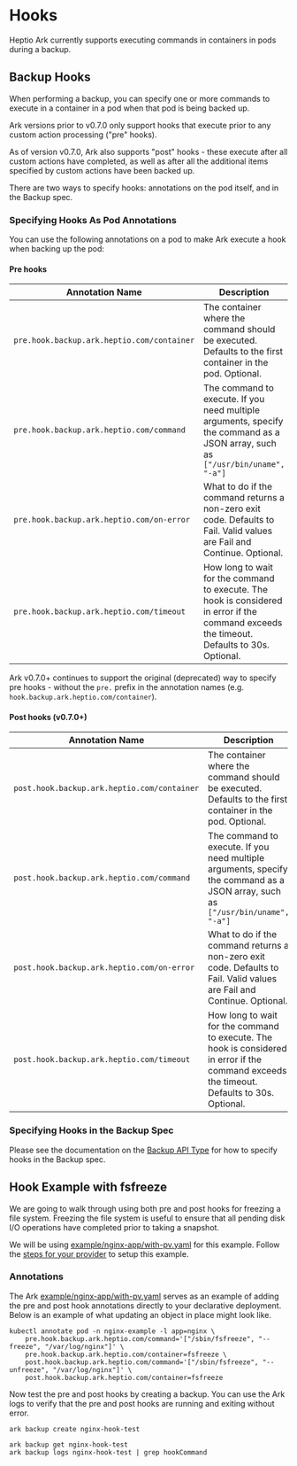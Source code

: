 # Hooks

Heptio Ark currently supports executing commands in containers in pods during a backup.

## Backup Hooks

When performing a backup, you can specify one or more commands to execute in a container in a pod
when that pod is being backed up.

Ark versions prior to v0.7.0 only support hooks that execute prior to any custom action processing
("pre" hooks).

As of version v0.7.0, Ark also supports "post" hooks - these execute after all custom actions have
completed, as well as after all the additional items specified by custom actions have been backed
up.

There are two ways to specify hooks: annotations on the pod itself, and in the Backup spec.

### Specifying Hooks As Pod Annotations

You can use the following annotations on a pod to make Ark execute a hook when backing up the pod:

#### Pre hooks

| Annotation Name | Description |
| --- | --- |
| `pre.hook.backup.ark.heptio.com/container` | The container where the command should be executed.  Defaults to the first container in the pod. Optional. |
| `pre.hook.backup.ark.heptio.com/command` | The command to execute. If you need multiple arguments, specify the command as a JSON array, such as `["/usr/bin/uname", "-a"]` |
| `pre.hook.backup.ark.heptio.com/on-error` | What to do if the command returns a non-zero exit code.  Defaults to Fail. Valid values are Fail and Continue. Optional. |
| `pre.hook.backup.ark.heptio.com/timeout` | How long to wait for the command to execute. The hook is considered in error if the command exceeds the timeout. Defaults to 30s. Optional. |

Ark v0.7.0+ continues to support the original (deprecated) way to specify pre hooks - without the
`pre.` prefix in the annotation names (e.g. `hook.backup.ark.heptio.com/container`).

#### Post hooks (v0.7.0+)

| Annotation Name | Description |
| --- | --- |
| `post.hook.backup.ark.heptio.com/container` | The container where the command should be executed.  Defaults to the first container in the pod. Optional. |
| `post.hook.backup.ark.heptio.com/command` | The command to execute. If you need multiple arguments, specify the command as a JSON array, such as `["/usr/bin/uname", "-a"]` |
| `post.hook.backup.ark.heptio.com/on-error` | What to do if the command returns a non-zero exit code.  Defaults to Fail. Valid values are Fail and Continue. Optional. |
| `post.hook.backup.ark.heptio.com/timeout` | How long to wait for the command to execute. The hook is considered in error if the command exceeds the timeout. Defaults to 30s. Optional. |

### Specifying Hooks in the Backup Spec

Please see the documentation on the [Backup API Type][1] for how to specify hooks in the Backup
spec.

## Hook Example with fsfreeze

We are going to walk through using both pre and post hooks for freezing a file system. Freezing the
file system is useful to ensure that all pending disk I/O operations have completed prior to taking a snapshot.

We will be using [example/nginx-app/with-pv.yaml][2] for this example. Follow the [steps for your provider][3] to
setup this example.

### Annotations

The Ark [example/nginx-app/with-pv.yaml][2] serves as an example of adding the pre and post hook annotations directly
to your declarative deployment. Below is an example of what updating an object in place might look like.

```shell
kubectl annotate pod -n nginx-example -l app=nginx \
    pre.hook.backup.ark.heptio.com/command='["/sbin/fsfreeze", "--freeze", "/var/log/nginx"]' \
    pre.hook.backup.ark.heptio.com/container=fsfreeze \
    post.hook.backup.ark.heptio.com/command='["/sbin/fsfreeze", "--unfreeze", "/var/log/nginx"]' \
    post.hook.backup.ark.heptio.com/container=fsfreeze
```

Now test the pre and post hooks by creating a backup. You can use the Ark logs to verify that the pre and post
hooks are running and exiting without error.

```shell
ark backup create nginx-hook-test

ark backup get nginx-hook-test
ark backup logs nginx-hook-test | grep hookCommand
```


[1]: api-types/backup.md
[2]: examples/nginx-app/with-pv.yaml
[3]: cloud-common.md
